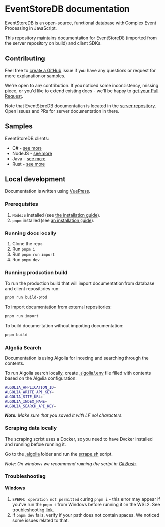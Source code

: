 # EventStoreDB documentation

EventStoreDB is an open-source, functional database with Complex Event Processing in JavaScript.

This repository maintains documentation for EventStoreDB (imported from the server repository on build) and client SDKs.

## Contributing

Feel free to [create a GitHub](https://github.com/EventStore/documentation/issues/new) issue if you have any questions or request for more explanation or samples.

We're open to any contribution. If you noticed some inconsistency, missing piece, or you'd like to extend existing docs - we'll be happy to [get your Pull Request](https://github.com/EventStore/documentation/compare).

Note that EventStoreDB documentation is located in the [server repository](https://github.com/EventStore/EventStore). Open issues and PRs for server documentation in there.

## Samples

EventStoreDB clients:
- C# - [see more](https://github.com/EventStore/EventStore-Client-Dotnet/tree/master/samples)
- NodeJS - [see more](https://github.com/EventStore/EventStore-Client-NodeJS/tree/master/packages/test/src/samples)
- Java - [see more](https://github.com/EventStore/EventStoreDB-Client-Java/tree/trunk/db-client-java/src/test/java/com/eventstore/dbclient/samples)
- Rust - [see more](https://github.com/EventStore/EventStoreDB-Client-Rust/tree/master/examples)

## Local development

Documentation is written using [VuePress](https://vuepress.vuejs.org/).

### Prerequisites

1. `NodeJS` installed (see [the installation guide](https://nodejs.org/en/download//)).
2. `pnpm` installed (see [an installation guide](https://pnpm.io/installation)).

### Running docs locally

1. Clone the repo
2. Run `pnpm i`
3. Run `pnpm run import`
4. Run `pnpm dev`

### Running production build

To run the production build that will import documentation from database and client repositories run:

```bash
pnpm run build-prod
```

To import documentation from external repositories:

```bash
pnpm run import
```

To build documentation without importing documentation:

```bash
pnpm build
```

### Algolia Search

Documentation is using Algolia for indexing and searching through the contents.

To run Algolia search locally, create [.algolia/.env](.algolia/.env) file filled with contents based on the Algolia configuration:

```bash
ALGOLIA_APPLICATION_ID=
ALGOLIA_WRITE_API_KEY=
ALGOLIA_SITE_URL=
ALGOLIA_INDEX_NAME=
ALGOLIA_SEARCH_API_KEY=
```

_**Note:** Make sure that you saved it with LF eol characters._

### Scraping data locally

The scraping script uses a Docker, so you need to have Docker installed and running before running it.

Go to the [.algolia](.algolia) folder and run the [scrape.sh](.algolia/scrape.sh) script. 

*Note: On windows we recommend running the script in [Git Bash](https://gitforwindows.org/).*

### Troubleshooting

#### Windows

1. `EPERM: operation not permitted` during `pnpm i` - this error may appear if you've run the `pnpm i` from Windows before running it on the WSL2. See troubleshooting [link](https://stackoverflow.com/a/58414196).
2. If `pnpm dev` fails, verify if your path does not contain spaces. We noticed some issues related to that.
